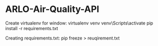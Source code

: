 # ARLO-Air-Quality-API

Create virtualenv for window:
    virtualenv venv
    venv\Scripts\activate
    pip install -r requirements.txt

Creating requirements.txt:
    pip freeze > reuqirement.txt